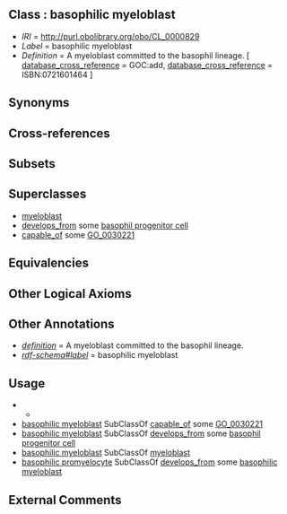 
## Class : basophilic myeloblast

 * *IRI* = http://purl.obolibrary.org/obo/CL_0000829
 * *Label* = basophilic myeloblast
 * *Definition* = A myeloblast committed to the basophil lineage. [ [database_cross_reference](../../ef/oboInOwl#hasDbXref.md) = GOC:add, [database_cross_reference](../../ef/oboInOwl#hasDbXref.md) = ISBN:0721601464 ]

## Synonyms


## Cross-references


## Subsets


## Superclasses

 * [myeloblast](../../CL/35/CL_0000835.md)
 * [develops_from](../../RO/02/RO_0002202.md) some [basophil progenitor cell](../../CL/13/CL_0000613.md)
 * [capable_of](../../RO/15/RO_0002215.md) some [GO_0030221](../../GO/21/GO_0030221.md)

## Equivalencies


## Other Logical Axioms


## Other Annotations

 * *[definition](../../IAO/15/IAO_0000115.md)* = A myeloblast committed to the basophil lineage.
 * *[rdf-schema#label](../../el/rdf-schema#label.md)* = basophilic myeloblast

## Usage

 * -
 * [basophilic myeloblast](../../CL/29/CL_0000829.md) SubClassOf [capable_of](../../RO/15/RO_0002215.md) some [GO_0030221](../../GO/21/GO_0030221.md)
 * [basophilic myeloblast](../../CL/29/CL_0000829.md) SubClassOf [develops_from](../../RO/02/RO_0002202.md) some [basophil progenitor cell](../../CL/13/CL_0000613.md)
 * [basophilic myeloblast](../../CL/29/CL_0000829.md) SubClassOf [myeloblast](../../CL/35/CL_0000835.md)
 * [basophilic promyelocyte](../../CL/30/CL_0000830.md) SubClassOf [develops_from](../../RO/02/RO_0002202.md) some [basophilic myeloblast](../../CL/29/CL_0000829.md)

## External Comments

